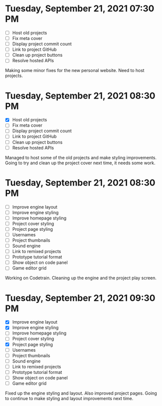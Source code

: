 # Tuesday, September 21, 2021 07:30 PM
- [ ] Host old projects
- [ ] Fix meta cover
- [ ] Display project commit count
- [ ] Link to project GitHub
- [ ] Clean up project buttons
- [ ] Resolve hosted APIs

Making some minor fixes for the new personal website. Need to host projects.

# Tuesday, September 21, 2021 08:30 PM
- [X] Host old projects
- [ ] Fix meta cover
- [ ] Display project commit count
- [ ] Link to project GitHub
- [ ] Clean up project buttons
- [ ] Resolve hosted APIs

Managed to host some of the old projects and make styling improvements.
Going to try and clean up the project cover next time, it needs some work.

# Tuesday, September 21, 2021 08:30 PM
- [ ] Improve engine layout
- [ ] Improve engine styling
- [ ] Improve homepage styling
- [ ] Project cover styling
- [ ] Project page styling
- [ ] Usernames
- [ ] Project thumbnails
- [ ] Sound engine
- [ ] Link to remixed projects
- [ ] Prototype tutorial format
- [ ] Show object on code panel
- [ ] Game editor grid

Working on Codetrain. Cleaning up the engine and the project play screen.

# Tuesday, September 21, 2021 09:30 PM
- [X] Improve engine layout
- [X] Improve engine styling
- [ ] Improve homepage styling
- [ ] Project cover styling
- [X] Project page styling
- [ ] Usernames
- [ ] Project thumbnails
- [ ] Sound engine
- [ ] Link to remixed projects
- [ ] Prototype tutorial format
- [ ] Show object on code panel
- [ ] Game editor grid

Fixed up the engine styling and layout. Also improved project pages.
Going to continue to make styling and layout improvements next time.
